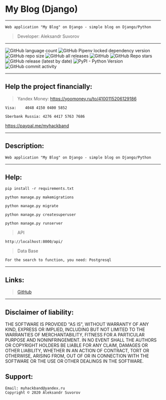 My Blog (Django)
=====
---

    Web application "My Blog" on Django - simple blog on Django/Python

>Developer: Aleksandr Suvorov

---

![GitHub language count](https://img.shields.io/github/languages/count/mysmarthub/myblog)
![GitHub Pipenv locked dependency version](https://img.shields.io/github/pipenv/locked/dependency-version/mysmarthub/myblog/django)
![GitHub repo size](https://img.shields.io/github/repo-size/mysmarthub/myblog)
![GitHub all releases](https://img.shields.io/github/downloads/mysmarthub/myblog/total)
![GitHub](https://img.shields.io/github/license/mysmarthub/myblog)
![GitHub Repo stars](https://img.shields.io/github/stars/mysmarthub/myblog?style=social)
![GitHub release (latest by date)](https://img.shields.io/github/v/release/mysmarthub/myblog)
![PyPI - Python Version](https://img.shields.io/pypi/pyversions/django)
![GitHub commit activity](https://img.shields.io/github/commit-activity/y/mysmarthub/myblog)

---

Help the project financially:
---
>Yandex Money:
https://yoomoney.ru/to/4100115206129186

    Visa:    4048 4150 0400 5852

    Sberbank Russia: 4276 4417 5763 7686

https://paypal.me/myhackband

---

Description:
---

    Web application "My Blog" on Django - simple blog on Django/Python

---

Help:
---

`pip install -r requirements.txt`

`python manage.py makemigrations`

`python manage.py migrate`

`python manage.py createsuperuser`

`python manage.py runserver`

>API

`http://localhost:8000/api/`

>Data Base
    
    For the search to function, you need: Postgresql

---
Links:
---
>[GitHub](https://github.com/mysmarthub/myblog)

---

Disclaimer of liability:
------------------------
THE SOFTWARE IS PROVIDED "AS IS", WITHOUT WARRANTY OF ANY KIND, EXPRESS OR
IMPLIED, INCLUDING BUT NOT LIMITED TO THE WARRANTIES OF MERCHANTABILITY,
FITNESS FOR A PARTICULAR PURPOSE AND NONINFRINGEMENT. IN NO EVENT SHALL THE
AUTHORS OR COPYRIGHT HOLDERS BE LIABLE FOR ANY CLAIM, DAMAGES OR OTHER
LIABILITY, WHETHER IN AN ACTION OF CONTRACT, TORT OR OTHERWISE, ARISING FROM,
OUT OF OR IN CONNECTION WITH THE SOFTWARE OR THE USE OR OTHER DEALINGS IN THE
SOFTWARE.

Support:
---
    Email: myhackband@yandex.ru
    Copyright © 2020 Aleksandr Suvorov
